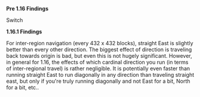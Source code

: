**Pre 1.16 Findings**

Switch 

**1.16.1 Findings**

For inter-region navigation (every 432 x 432 blocks), straight East is slightly better than every other direction.
The biggest effect of direction is traveling back towards origin is bad, but even this is not hugely significant.
However, in general for 1.16, the effects of which cardinal direction you run (in terms of inter-regional travel) is rather negligible.
It is potentially even faster than running straight East to run diagonally in any direction than traveling straight east, but only if you're truly running diagonally and not East for a bit, North for a bit, etc.. 

